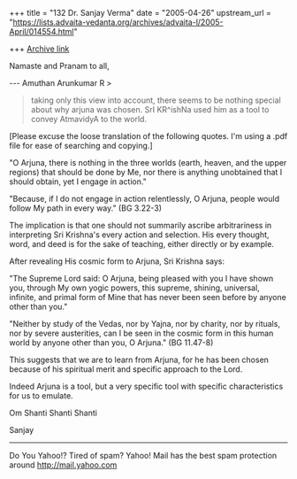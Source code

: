 +++
title = "132 Dr. Sanjay Verma"
date = "2005-04-26"
upstream_url = "https://lists.advaita-vedanta.org/archives/advaita-l/2005-April/014554.html"

+++
[Archive link](https://lists.advaita-vedanta.org/archives/advaita-l/2005-April/014554.html)

Namaste and Pranam to all,


--- Amuthan Arunkumar R <aparyap at yahoo.co.in> > 
> taking only this view into account, there seems
> to be 
> nothing special about why arjuna was chosen.
> SrI
> KR^ishNa used him as a tool to convey AtmavidyA
> to the
> world. 
> 

[Please excuse the loose translation of the
following quotes. I'm using a .pdf file for ease
of searching and copying.]

"O Arjuna, there is nothing in the three worlds
(earth, heaven, and the upper regions) that
should be done by Me, nor there is anything
unobtained that I should obtain, yet I engage in
action."

"Because, if I do not engage in action
relentlessly, O Arjuna, people would follow My
path in every way." (BG 3.22-3)

The implication is that one should not summarily
ascribe arbitrariness in interpreting Sri
Krishna's every action and selection. His every
thought, word, and deed is for the sake of
teaching, either directly or by example. 

After revealing His cosmic form to Arjuna, Sri
Krishna says:

"The Supreme Lord said: O Arjuna, being pleased
with you I have shown you, through My own yogic
powers, this supreme, shining, universal,
infinite, and primal form of Mine that has never
been seen before by anyone other than you."

"Neither by study of the Vedas, nor by Yajna, nor
by charity, nor by rituals, nor by severe
austerities, can I be seen in the cosmic
form in this human world by anyone other than
you, O Arjuna." (BG 11.47-8)

This suggests that we are to learn from Arjuna,
for he has been chosen because of his spiritual
merit and specific approach to the Lord.

Indeed Arjuna is a tool, but a very specific tool
with specific characteristics for us to emulate.

Om Shanti Shanti Shanti

Sanjay

__________________________________________________
Do You Yahoo!?
Tired of spam?  Yahoo! Mail has the best spam protection around 
http://mail.yahoo.com 

